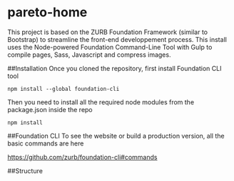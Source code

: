 # pareto-home
This project is based on the ZURB Foundation Framework (similar to Bootstrap) to streamline the front-end developpement process.
This install uses the Node-powered Foundation Command-Line Tool with Gulp to compile pages, Sass, Javascript and compress images.

##Installation
Once you cloned the repository, first install Foundation CLI tool
```
npm install --global foundation-cli
```

Then you need to install all the required node modules from the package.json inside the repo
```
npm install
```

##Foundation CLI
To see the website or build a production version, all the basic commands are here

https://github.com/zurb/foundation-cli#commands

##Structure

